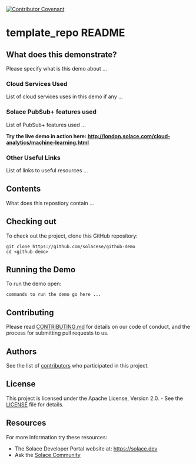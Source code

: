 [![Contributor Covenant](https://img.shields.io/badge/Contributor%20Covenant-v2.0%20adopted-ff69b4.svg)](code_of_conduct.md)

# template_repo README

## What does this demonstrate?
Please specify what is this demo about ...

### Cloud Services Used
List of cloud services uses in this demo if any ...

  
### Solace PubSub+ features used
List of PubSub+ features used ...

**Try the live demo in action here:
http://london.solace.com/cloud-analytics/machine-learning.html**

### Other Useful Links
List of links to useful resources ...


## Contents

What does this repostiory contain ...


## Checking out

To check out the project, clone this GitHub repository:

```
git clone https://github.com/solacese/github-demo
cd <github-demo>
```

## Running the Demo

To run the demo open:

```
commands to run the demo go here ...
```

## Contributing

Please read [CONTRIBUTING.md](CONTRIBUTING.md) for details on our code of conduct, and the process for submitting pull requests to us.

## Authors

See the list of [contributors](https://github.com/solacese/<github-repo>/graphs/contributors) who participated in this project.

## License

This project is licensed under the Apache License, Version 2.0. - See the [LICENSE](LICENSE) file for details.

## Resources

For more information try these resources:

- The Solace Developer Portal website at: https://solace.dev
- Ask the [Solace Community](https://solace.community)

